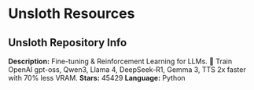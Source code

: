 # Unsloth Resources

## Unsloth Repository Info

**Description:** Fine-tuning & Reinforcement Learning for LLMs. 🦥 Train OpenAI gpt-oss, Qwen3, Llama 4, DeepSeek-R1, Gemma 3, TTS 2x faster with 70% less VRAM.
**Stars:** 45429
**Language:** Python

